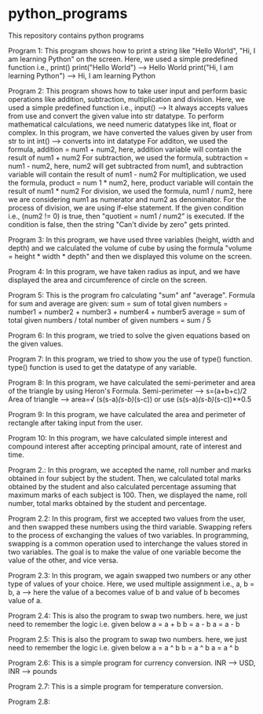 # python_programs
This repository contains python programs

Program 1: This program shows how to print a string like "Hello World", "Hi, I am learning Python" on the screen.
Here, we used a simple predefined function i.e., print() 
print("Hello World") --> Hello World
print("Hi, I am learning Python") --> Hi, I am learning Python

Program 2: This program shows how to take user input and perform basic operations like addition, subtraction, multiplication and division.
Here, we used a simple predefined function i.e., input() --> It always accepts values from use and convert the given value into str datatype.
To perform mathematical calculations, we need numeric datatypes like int, float or complex.
In this program, we have converted the values given by user from str to int
int() --> converts into int datatype
For additon, we used the formula, addition = num1 + num2, here, addition variable will contain the result of num1 + num2
For subtraction, we used the formula, subtraction = num1 - num2, here, num2 will get subtracted from num1, and subtraction variable will contain the result of num1 - num2
For multiplication, we used the formula, product = num 1 * num2, here, product variable will contain the result of num1 * num2
For division, we used the formula, num1 / num2, here we are considering num1 as numerator and num2 as denominator. For the process of division, we are using if-else statement. If the given condition i.e., (num2 != 0) is true, then "quotient = num1 / num2" is executed. If the condition is false, then the string "Can't divide by zero" gets printed.

Program 3: In this program, we have used three variables (height, width and depth) and we calculated the volume of cube by using the formula "volume = height * width * depth" and then we displayed this volume on the screen.

Program 4: In this program, we have taken radius as input, and we have displayed the area and circumference of circle on the screen.

Program 5: This is the program fro calculating "sum" anf "average".
Formula for sum and average are given: 
sum = sum of total given numbers = number1 + number2 + number3 + number4 + number5
average = sum of total given numbers / total number of given numbers = sum / 5

Program 6: In this program, we tried to solve the given equations based on the given values.

Program 7: In this program, we tried to show you the use of type() function. type() function is used to get the datatype of any variable.

Program 8: In this program, we have calculated the semi-perimeter and area of the triangle by using Heron's Formula.
Semi-perimeter --> s=(a+b+c)/2
Area of triangle -->  area=√ (s(s-a)*(s-b)*(s-c)) or use (s(s-a)*(s-b)*(s-c))**0.5

Program 9: In this program, we have calculated the area and perimeter of rectangle after taking input from the user.

Program 10: In this program, we have calculated simple interest and compound interest after accepting principal amount, rate of interest and time.

Program 2.: In this program, we accepted the name, roll number and marks obtained in four subject by the student. Then, we calculated total marks obtained by the student and also calculated percentage assuming that maximum marks of each subject is 100. Then, we displayed the name, roll number, total marks obtained by the student and percentage.

Program 2.2: In this program, first we accepted two values from the user, and then swapped these numbers using the third variable. Swapping refers to the process of exchanging the values of two variables. In programming, swapping is a common operation used to interchange the values stored in two variables. The goal is to make the value of one variable become the value of the other, and vice versa.

Program 2.3: In this program, we again swapped two numbers or any other type of values of your choice. Here, we used multiple assignment i.e., a, b = b, a --> here the value of a becomes value of b and value of b becomes value of a.

Program 2.4: This is also the program to swap two numbers. here, we just need to remember the logic i.e. given below
a = a + b
b = a - b
a = a - b

Program 2.5: This is also the program to swap two numbers. here, we just need to remember the logic i.e. given below
a = a ^ b
b = a ^ b
a = a ^ b

Program 2.6: This is a simple program for currency conversion. 
INR --> USD, INR --> pounds

Program 2.7: This is a simple program for temperature conversion.

Program 2.8: 
